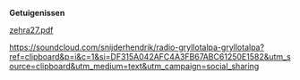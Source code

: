 **Getuigenissen**


[zehra27.pdf](https://github.com/user-attachments/files/17606655/zehra27.pdf)

https://soundcloud.com/snijderhendrik/radio-gryllotalpa-gryllotalpa?ref=clipboard&p=i&c=1&si=DF315A042AFC4A3FB67ABC61250E1582&utm_source=clipboard&utm_medium=text&utm_campaign=social_sharing



